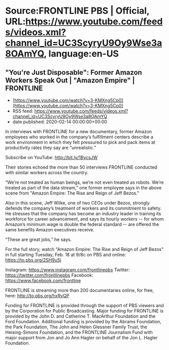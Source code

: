 # Source:FRONTLINE PBS | Official, URL:https://www.youtube.com/feeds/videos.xml?channel_id=UC3ScyryU9Oy9Wse3a8OAmYQ, language:en-US

## "You're Just Disposable": Former Amazon Workers Speak Out | "Amazon Empire" | FRONTLINE
 - [https://www.youtube.com/watch?v=3-KMXng5Cp0](https://www.youtube.com/watch?v=3-KMXng5Cp0)
 - RSS feed: https://www.youtube.com/feeds/videos.xml?channel_id=UC3ScyryU9Oy9Wse3a8OAmYQ
 - date published: 2020-02-14 00:00:00+00:00

In interviews with FRONTLINE for a new documentary, former Amazon employees who worked in the company’s fulfillment centers describe a work environment in which they felt pressured to pick and pack items at productivity rates they say are “unrealistic.” 

Subscribe on YouTube: http://bit.ly/1BycsJW 

Their stories echoed the more than 50 interviews FRONTLINE conducted with similar workers across the country.

“We’re not treated as human beings, we’re not even treated as robots. We’re treated as part of the data stream,” one former employee says in the above scene from "Amazon Empire: The Rise and Reign of Jeff Bezos." 

Also in this scene, Jeff Wilke, one of two CEOs under Bezos, strongly defends the company’s treatment of workers and its commitment to safety. He stresses that the company has become an industry leader in training its workforce for career advancement, and says its hourly workers -- for whom Amazon’s minimum wage is double the federal standard -- are offered the same benefits Amazon executives receive. 
 
“These are great jobs,” he says.

For the full story, watch "Amazon Empire: The Rise and Reign of Jeff Bezos" in full starting Tuesday, Feb. 18 at 9/8c on PBS and online: https://to.pbs.org/2SH9uSj

Instagram: https://www.instagram.com/frontlinepbs
Twitter: https://twitter.com/frontlinepbs
Facebook: https://www.facebook.com/frontline

FRONTLINE is streaming more than 200 documentaries online, for free, here: http://to.pbs.org/hxRvQP 

Funding for FRONTLINE is provided through the support of PBS viewers and by the Corporation for Public Broadcasting. Major funding for FRONTLINE is provided by the John D. and Catherine T. MacArthur Foundation and the Ford Foundation. Additional funding is provided by the Abrams Foundation, the Park Foundation, The John and Helen Glessner Family Trust, the Heising-Simons Foundation, and the FRONTLINE Journalism Fund with major support from Jon and Jo Ann Hagler on behalf of the Jon L. Hagler Foundation.

